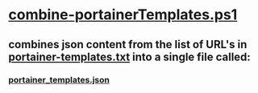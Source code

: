 #  [combine-portainerTemplates.ps1](combine-portainerTemplates.ps1)

## combines json content from the list of URL's in [portainer-templates.txt](portainer-templates.txt) into a single file called:

### [portainer_templates.json](portainer_templates.json)

